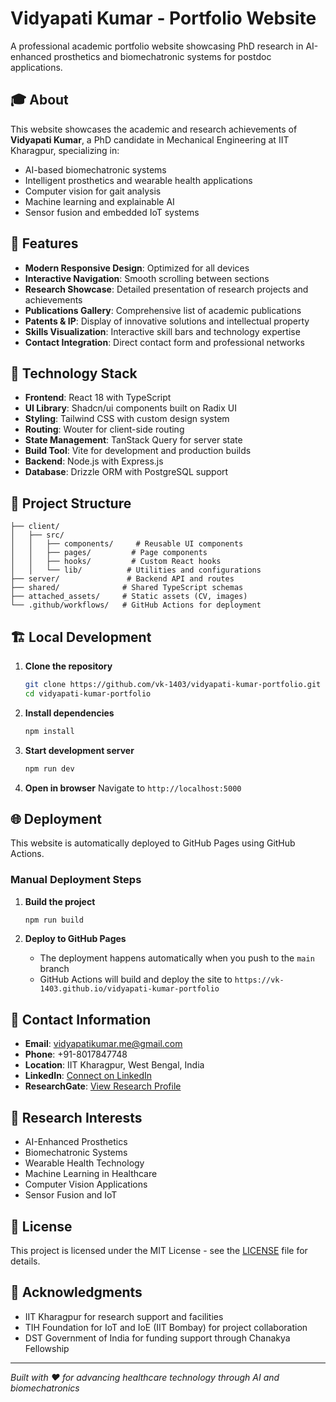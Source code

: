 # Vidyapati Kumar - Portfolio Website

A professional academic portfolio website showcasing PhD research in AI-enhanced prosthetics and biomechatronic systems for postdoc applications.

## 🎓 About

This website showcases the academic and research achievements of **Vidyapati Kumar**, a PhD candidate in Mechanical Engineering at IIT Kharagpur, specializing in:

- AI-based biomechatronic systems
- Intelligent prosthetics and wearable health applications
- Computer vision for gait analysis
- Machine learning and explainable AI
- Sensor fusion and embedded IoT systems

## 🌟 Features

- **Modern Responsive Design**: Optimized for all devices
- **Interactive Navigation**: Smooth scrolling between sections
- **Research Showcase**: Detailed presentation of research projects and achievements
- **Publications Gallery**: Comprehensive list of academic publications
- **Patents & IP**: Display of innovative solutions and intellectual property
- **Skills Visualization**: Interactive skill bars and technology expertise
- **Contact Integration**: Direct contact form and professional networks

## 🚀 Technology Stack

- **Frontend**: React 18 with TypeScript
- **UI Library**: Shadcn/ui components built on Radix UI
- **Styling**: Tailwind CSS with custom design system
- **Routing**: Wouter for client-side routing
- **State Management**: TanStack Query for server state
- **Build Tool**: Vite for development and production builds
- **Backend**: Node.js with Express.js
- **Database**: Drizzle ORM with PostgreSQL support

## 📁 Project Structure

```
├── client/
│   ├── src/
│   │   ├── components/     # Reusable UI components
│   │   ├── pages/         # Page components
│   │   ├── hooks/         # Custom React hooks
│   │   └── lib/          # Utilities and configurations
├── server/               # Backend API and routes
├── shared/              # Shared TypeScript schemas
├── attached_assets/     # Static assets (CV, images)
└── .github/workflows/   # GitHub Actions for deployment
```

## 🏗️ Local Development

1. **Clone the repository**
   ```bash
   git clone https://github.com/vk-1403/vidyapati-kumar-portfolio.git
   cd vidyapati-kumar-portfolio
   ```

2. **Install dependencies**
   ```bash
   npm install
   ```

3. **Start development server**
   ```bash
   npm run dev
   ```

4. **Open in browser**
   Navigate to `http://localhost:5000`

## 🌐 Deployment

This website is automatically deployed to GitHub Pages using GitHub Actions.

### Manual Deployment Steps

1. **Build the project**
   ```bash
   npm run build
   ```

2. **Deploy to GitHub Pages**
   - The deployment happens automatically when you push to the `main` branch
   - GitHub Actions will build and deploy the site to `https://vk-1403.github.io/vidyapati-kumar-portfolio`

## 📧 Contact Information

- **Email**: vidyapatikumar.me@gmail.com
- **Phone**: +91-8017847748
- **Location**: IIT Kharagpur, West Bengal, India
- **LinkedIn**: [Connect on LinkedIn](https://linkedin.com/in/vidyapati-kumar)
- **ResearchGate**: [View Research Profile](https://researchgate.net/profile/vidyapati-kumar)

## 🎯 Research Interests

- AI-Enhanced Prosthetics
- Biomechatronic Systems
- Wearable Health Technology
- Machine Learning in Healthcare
- Computer Vision Applications
- Sensor Fusion and IoT

## 📄 License

This project is licensed under the MIT License - see the [LICENSE](LICENSE) file for details.

## 🙏 Acknowledgments

- IIT Kharagpur for research support and facilities
- TIH Foundation for IoT and IoE (IIT Bombay) for project collaboration
- DST Government of India for funding support through Chanakya Fellowship

---

*Built with ❤️ for advancing healthcare technology through AI and biomechatronics*